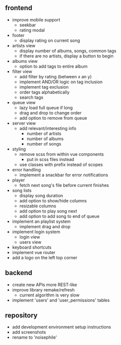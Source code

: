 
## frontend
- improve mobile support
  - seekbar
  - rating modal
- footer
  - display rating on current song
- artists view
  - display number of albums, songs, common tags
  - if there are no artists, display a button to begin
- albums view
  - option to add tags to entire album
- filter view
  - add filter by rating (between x an y)
  - implement AND/OR logic on tag inclusion
  - implement tag exclusion
  - order tags alphabetically
  - search tags
- queue view
  - lazy load full queue if long
  - drag and drop to change order
  - add option to remove from queue
- server view
  - add relevant/interesting info
    - number of artists
    - number of albums
    - number of songs
- styling
  - remove scss from within vue components
    - put in scss files instead
  - use classes with prefix instead of scopes
- error handling
  - implement a snackbar for error notifications
- player
  - fetch next song's file before current finishes
- song lists
  - display song duration
  - add option to show/hide columns
  - resizable columns
  - add option to play song next
  - add option to add song to end of queue
- implement an playlist system
  - implement drag and drop
- implement login system
  - login view
  - users view
- keyboard shortcuts
- implement vue router
- add a logo on the left top corner

## backend
- create new APIs more REST-like
- improve library remake/refresh
  - current algorithm is very slow
- implement 'users' and 'user_permissions' tables

## repository
- add development environment setup instructions
- add screenshots
- rename to 'noisephile'
